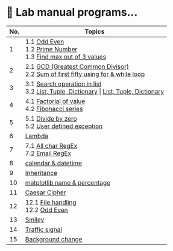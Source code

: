  # 📒 Lab manual programs...

| No.   | Topics |
| ----- | ------ |
| 1     | 1.1 [Odd Even](./01/1-odd_even.py) <br> 1.2 [Prime Number](./01/2-prime_number.py) <br> 1.3 [Find max out of 3 values](./01/3-find_max_3.py) |
| 2     | 2.1 [GCD (Greatest Common Divisor)](./02/1-GCD.py) <br> 2.2 [Sum of first fifty using for & while loop](./02/2-sum_50.py) |
| 3     | 3.1 [Search operation in list](./03/1-search_sort.py) <br> 3.2 [List, Tuple, Dictionary](./03/2-list_dictionary_tuple-1.py) &#124; [List, Tuple, Dictionary](./03/2-list_dictionary_tuple-2.py) |
| 4     | 4.1 [Factorial of value](./04/1-factorial.py) <br> 4.2 [Fibonacci series](./04/2-fibonacci.py) |
| 5     | 5.1 [Divide by zero](./05/1-divide-by-zero.py) <br> 5.2 [User defined exception](./05/2-user-define-exception.py) |
| 6     | [Lambda](./06/lambda.py) |
| 7     | 7.1 [All char RegEx](./07/1-regex_all_char.py) <br> 7.2 [Email RegEx](./07/2-email.py) |
| 8     | [calendar & datetime](./08/calendar-datetime.py) |
| 9     | [Inheritance](./09/inheritance.py) |
| 10    | [matplotlib name & percentage](./10/.py) |
| 11    | [Caesar Cipher](./11/caesar-cipher-main.py) |
| 12    | 12.1 [File handling](./12/12.1/.py) <br> 12.2 [Odd Even](./12/12.2/.py) |
| 13    | [Smiley](./13/.py) |
| 14    | [Traffic signal](./14/.py) |
| 15    | [Background change](./15/.py) |
